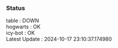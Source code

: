### Status


table : DOWN  
hogwarts : OK  
icy-bot : OK  
Latest Update : 2024-10-17 23:10:37.174980
